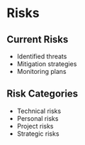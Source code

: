 # Risks

## Current Risks
- Identified threats
- Mitigation strategies
- Monitoring plans

## Risk Categories
- Technical risks
- Personal risks  
- Project risks
- Strategic risks